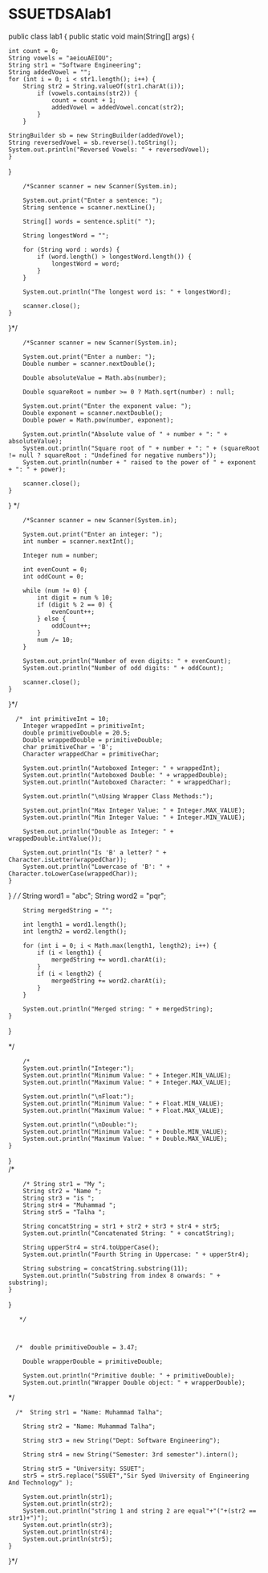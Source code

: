 # SSUETDSAlab1
public class lab1 {
    public static void main(String[] args) {

    int count = 0; 
    String vowels = "aeiouAEIOU"; 
    String str1 = "Software Engineering"; 
    String addedVowel = ""; 
    for (int i = 0; i < str1.length(); i++) { 
        String str2 = String.valueOf(str1.charAt(i)); 
            if (vowels.contains(str2)) { 
                count = count + 1; 
                addedVowel = addedVowel.concat(str2); 
            } 
        } 

    StringBuilder sb = new StringBuilder(addedVowel); 
    String reversedVowel = sb.reverse().toString(); 
    System.out.println("Reversed Vowels: " + reversedVowel);    
    } 
} 
        
        /*Scanner scanner = new Scanner(System.in);
        
        System.out.print("Enter a sentence: ");
        String sentence = scanner.nextLine();
        
        String[] words = sentence.split(" "); 
        
        String longestWord = "";
        
        for (String word : words) {
            if (word.length() > longestWord.length()) {
                longestWord = word;
            }
        }
        
        System.out.println("The longest word is: " + longestWord);
        
        scanner.close();
    }
}*/

        /*Scanner scanner = new Scanner(System.in);

        System.out.print("Enter a number: ");
        Double number = scanner.nextDouble(); 

        Double absoluteValue = Math.abs(number); 

        Double squareRoot = number >= 0 ? Math.sqrt(number) : null; 

        System.out.print("Enter the exponent value: ");
        Double exponent = scanner.nextDouble();
        Double power = Math.pow(number, exponent); 

        System.out.println("Absolute value of " + number + ": " + absoluteValue);
        System.out.println("Square root of " + number + ": " + (squareRoot != null ? squareRoot : "Undefined for negative numbers"));
        System.out.println(number + " raised to the power of " + exponent + ": " + power);

        scanner.close();
    }
}
*/
        
        /*Scanner scanner = new Scanner(System.in);
        
        System.out.print("Enter an integer: ");
        int number = scanner.nextInt();
        
        Integer num = number;
        
        int evenCount = 0;
        int oddCount = 0;
        
        while (num != 0) {
            int digit = num % 10;
            if (digit % 2 == 0) {
                evenCount++; 
            } else {
                oddCount++;  
            }
            num /= 10;
        }
        
        System.out.println("Number of even digits: " + evenCount);
        System.out.println("Number of odd digits: " + oddCount);
        
        scanner.close();
    }
}*/

      /*  int primitiveInt = 10;
        Integer wrappedInt = primitiveInt;
        double primitiveDouble = 20.5;
        Double wrappedDouble = primitiveDouble;  
        char primitiveChar = 'B';
        Character wrappedChar = primitiveChar;  

        System.out.println("Autoboxed Integer: " + wrappedInt);
        System.out.println("Autoboxed Double: " + wrappedDouble);
        System.out.println("Autoboxed Character: " + wrappedChar);

        System.out.println("\nUsing Wrapper Class Methods:");
        
        System.out.println("Max Integer Value: " + Integer.MAX_VALUE);
        System.out.println("Min Integer Value: " + Integer.MIN_VALUE);

        System.out.println("Double as Integer: " + wrappedDouble.intValue());
        
        System.out.println("Is 'B' a letter? " + Character.isLetter(wrappedChar));
        System.out.println("Lowercase of 'B': " + Character.toLowerCase(wrappedChar));
    }
}
*/
      /*  String word1 = "abc";
        String word2 = "pqr";
        
        String mergedString = "";
        
        int length1 = word1.length();
        int length2 = word2.length();
        
        for (int i = 0; i < Math.max(length1, length2); i++) {
            if (i < length1) {
                mergedString += word1.charAt(i);
            }
            if (i < length2) {
                mergedString += word2.charAt(i); 
            }
        }
        
        System.out.println("Merged string: " + mergedString);
    }
}


  */

        /*
        System.out.println("Integer:");
        System.out.println("Minimum Value: " + Integer.MIN_VALUE);
        System.out.println("Maximum Value: " + Integer.MAX_VALUE);
        
        System.out.println("\nFloat:");
        System.out.println("Minimum Value: " + Float.MIN_VALUE);
        System.out.println("Maximum Value: " + Float.MAX_VALUE);
        
        System.out.println("\nDouble:");
        System.out.println("Minimum Value: " + Double.MIN_VALUE);
        System.out.println("Maximum Value: " + Double.MAX_VALUE);
    }
}      
        /*
        
        
  
        /* String str1 = "My ";
        String str2 = "Name ";
        String str3 = "is ";
        String str4 = "Muhammad ";
        String str5 = "Talha ";

        String concatString = str1 + str2 + str3 + str4 + str5;
        System.out.println("Concatenated String: " + concatString);

        String upperStr4 = str4.toUpperCase();
        System.out.println("Fourth String in Uppercase: " + upperStr4);

        String substring = concatString.substring(11);
        System.out.println("Substring from index 8 onwards: " + substring);
    }
}
        
       */ 
        
  
        
      /*  double primitiveDouble = 3.47;

        Double wrapperDouble = primitiveDouble; 

        System.out.println("Primitive double: " + primitiveDouble);
        System.out.println("Wrapper Double object: " + wrapperDouble);
*/


        
        
      /*  String str1 = "Name: Muhammad Talha";
        
        String str2 = "Name: Muhammad Talha";
        
        String str3 = new String("Dept: Software Engineering");
        
        String str4 = new String("Semester: 3rd semester").intern();
        
        String str5 = "University: SSUET";
        str5 = str5.replace("SSUET","Sir Syed University of Engineering And Technology" );
        
        System.out.println(str1);
        System.out.println(str2);
        System.out.println("string 1 and string 2 are equal"+"("+(str2 == str1)+")");
        System.out.println(str3);
        System.out.println(str4);
        System.out.println(str5);
    }   
}*/








